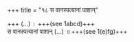 +++
title = "१८ स वानस्पत्यानां पाशान्"

+++
(…) । +++(see 1abcd)+++  
स वानस्पत्यानां पाशान् (…) ॥ +++(see 1(e)fg)+++